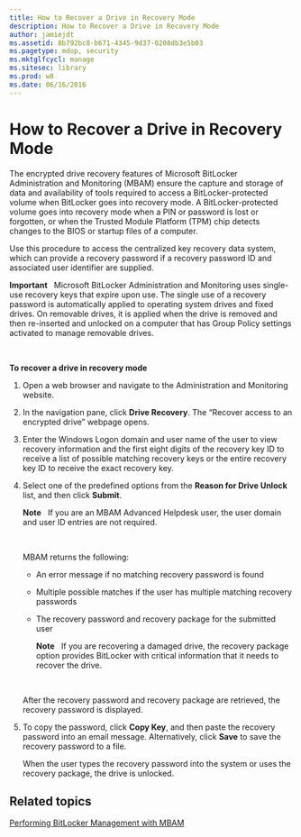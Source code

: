 ```yaml
---
title: How to Recover a Drive in Recovery Mode
description: How to Recover a Drive in Recovery Mode
author: jamiejdt
ms.assetid: 8b792bc8-b671-4345-9d37-0208db3e5b03
ms.pagetype: mdop, security
ms.mktglfcycl: manage
ms.sitesec: library
ms.prod: w8
ms.date: 06/16/2016
---
```



# How to Recover a Drive in Recovery Mode


The encrypted drive recovery features of Microsoft BitLocker Administration and Monitoring (MBAM) ensure the capture and storage of data and availability of tools required to access a BitLocker-protected volume when BitLocker goes into recovery mode. A BitLocker-protected volume goes into recovery mode when a PIN or password is lost or forgotten, or when the Trusted Module Platform (TPM) chip detects changes to the BIOS or startup files of a computer.

Use this procedure to access the centralized key recovery data system, which can provide a recovery password if a recovery password ID and associated user identifier are supplied.

**Important**  
Microsoft BitLocker Administration and Monitoring uses single-use recovery keys that expire upon use. The single use of a recovery password is automatically applied to operating system drives and fixed drives. On removable drives, it is applied when the drive is removed and then re-inserted and unlocked on a computer that has Group Policy settings activated to manage removable drives.

 

**To recover a drive in recovery mode**

1.  Open a web browser and navigate to the Administration and Monitoring website.

2.  In the navigation pane, click **Drive Recovery**. The “Recover access to an encrypted drive” webpage opens.

3.  Enter the Windows Logon domain and user name of the user to view recovery information and the first eight digits of the recovery key ID to receive a list of possible matching recovery keys or the entire recovery key ID to receive the exact recovery key.

4.  Select one of the predefined options from the **Reason for Drive Unlock** list, and then click **Submit**.

    **Note**  
    If you are an MBAM Advanced Helpdesk user, the user domain and user ID entries are not required.

     

    MBAM returns the following:

    -   An error message if no matching recovery password is found

    -   Multiple possible matches if the user has multiple matching recovery passwords

    -   The recovery password and recovery package for the submitted user

        **Note**  
        If you are recovering a damaged drive, the recovery package option provides BitLocker with critical information that it needs to recover the drive.

         

    After the recovery password and recovery package are retrieved, the recovery password is displayed.

5.  To copy the password, click **Copy Key**, and then paste the recovery password into an email message. Alternatively, click **Save** to save the recovery password to a file.

    When the user types the recovery password into the system or uses the recovery package, the drive is unlocked.

## Related topics


[Performing BitLocker Management with MBAM](performing-bitlocker-management-with-mbam-mbam-2.md)

 

 





